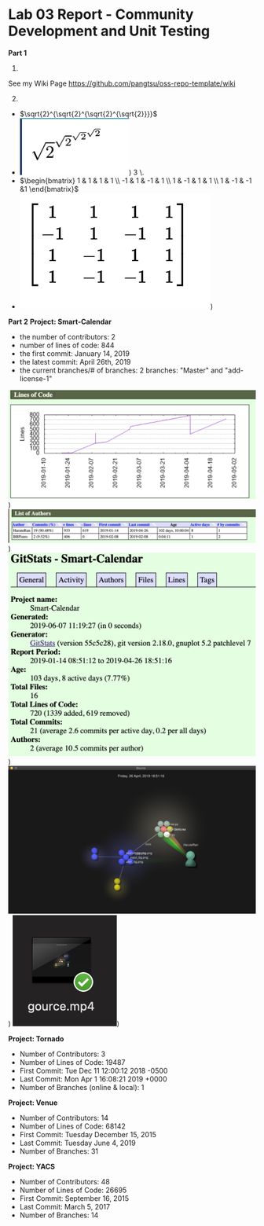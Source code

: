 # Lab 03 Report - Community Development and Unit Testing

**Part 1**

1. 

See my Wiki Page https://github.com/pangtsu/oss-repo-template/wiki

2. 
- $\sqrt{2}^{\sqrt{2}^{\sqrt{2}^{\sqrt{2}}}}$
- ![alt text](https://raw.githubusercontent.com/pangtsu/oss-repo-template/master/radical.png
))
3 \\. 
- $\begin{bmatrix}
1 & 1 & 1 & 1 \\
-1 & 1 & -1 & 1 \\
1 & -1 & 1 & 1 \\
1 & -1 & -1 &1
\end{bmatrix}$
- ![alt text](https://raw.githubusercontent.com/pangtsu/oss-repo-template/master/matrix.png
))

**Part 2**
**Project: Smart-Calendar**

- the number of contributors: 2
- number of lines of code: 844
- the first commit: January 14, 2019
- the latest commit: April 26th, 2019
- the current branches/# of branches: 2 branches: "Master" and "add-license-1"

![alt text](https://raw.githubusercontent.com/pangtsu/oss-repo-template/master/11.png
))
![alt text](https://raw.githubusercontent.com/pangtsu/oss-repo-template/master/22.png
))
![alt text](https://raw.githubusercontent.com/pangtsu/oss-repo-template/master/33.png
))
![alt text](https://raw.githubusercontent.com/pangtsu/oss-repo-template/master/44.png
))
![alt text](https://raw.githubusercontent.com/pangtsu/oss-repo-template/master/55.png
))

**Project: Tornado**
- Number of Contributors: 3
- Number of Lines of Code: 19487 
- First Commit: Tue Dec 11 12:00:12 2018 -0500 
- Last Commit: Mon Apr 1 16:08:21 2019 +0000 
- Number of Branches (online & local): 1 


**Project: Venue**

- Number of Contributors: 14
- Number of Lines of Code: 68142
- First Commit: Tuesday December 15, 2015
- Last Commit: Tuesday June 4, 2019
- Number of Branches: 31


**Project: YACS**

- Number of Contributors: 48
- Number of Lines of Code: 26695
- First Commit: September 16, 2015
- Last Commit: March 5, 2017
- Number of Branches: 14

